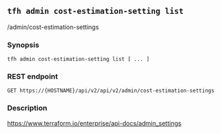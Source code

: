 ## `tfh admin cost-estimation-setting list`

/admin/cost-estimation-settings

### Synopsis

    tfh admin cost-estimation-setting list [ ... ]

### REST endpoint

    GET https://{HOSTNAME}/api/v2/api/v2/admin/cost-estimation-settings

### Description

https://www.terraform.io/enterprise/api-docs/admin_settings

